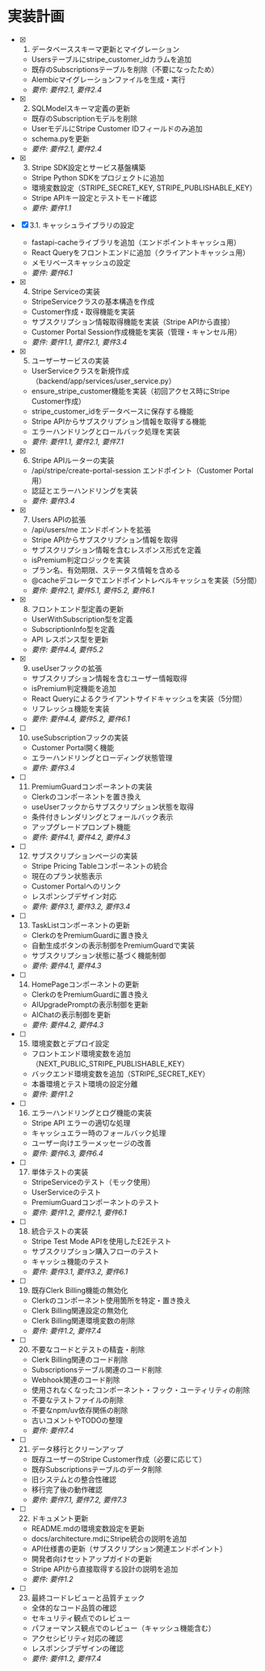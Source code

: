 # 実装計画

- [x] 1. データベーススキーマ更新とマイグレーション
  - Usersテーブルにstripe_customer_idカラムを追加
  - 既存のSubscriptionsテーブルを削除（不要になったため）
  - Alembicマイグレーションファイルを生成・実行
  - _要件: 要件2.1, 要件2.4_

- [x] 2. SQLModelスキーマ定義の更新
  - 既存のSubscriptionモデルを削除
  - UserモデルにStripe Customer IDフィールドのみ追加
  - schema.pyを更新
  - _要件: 要件2.1, 要件2.4_

- [x] 3. Stripe SDK設定とサービス基盤構築
  - Stripe Python SDKをプロジェクトに追加
  - 環境変数設定（STRIPE_SECRET_KEY, STRIPE_PUBLISHABLE_KEY）
  - Stripe APIキー設定とテストモード確認
  - _要件: 要件1.1_

- [x] 3.1. キャッシュライブラリの設定
  - fastapi-cacheライブラリを追加（エンドポイントキャッシュ用）
  - React Queryをフロントエンドに追加（クライアントキャッシュ用）
  - メモリベースキャッシュの設定
  - _要件: 要件6.1_

- [x] 4. Stripe Serviceの実装
  - StripeServiceクラスの基本構造を作成
  - Customer作成・取得機能を実装
  - サブスクリプション情報取得機能を実装（Stripe APIから直接）
  - Customer Portal Session作成機能を実装（管理・キャンセル用）
  - _要件: 要件1.1, 要件2.1, 要件3.4_

- [x] 5. ユーザーサービスの実装
  - UserServiceクラスを新規作成（backend/app/services/user_service.py）
  - ensure_stripe_customer機能を実装（初回アクセス時にStripe Customer作成）
  - stripe_customer_idをデータベースに保存する機能
  - Stripe APIからサブスクリプション情報を取得する機能
  - エラーハンドリングとロールバック処理を実装
  - _要件: 要件1.1, 要件2.1, 要件7.1_

- [x] 6. Stripe APIルーターの実装
  - /api/stripe/create-portal-session エンドポイント（Customer Portal用）
  - 認証とエラーハンドリングを実装
  - _要件: 要件3.4_

- [x] 7. Users APIの拡張
  - /api/users/me エンドポイントを拡張
  - Stripe APIからサブスクリプション情報を取得
  - サブスクリプション情報を含むレスポンス形式を定義
  - isPremium判定ロジックを実装
  - プラン名、有効期限、ステータス情報を含める
  - @cacheデコレータでエンドポイントレベルキャッシュを実装（5分間）
  - _要件: 要件2.1, 要件5.1, 要件5.2, 要件6.1_

- [x] 8. フロントエンド型定義の更新
  - UserWithSubscription型を定義
  - SubscriptionInfo型を定義
  - API レスポンス型を更新
  - _要件: 要件4.4, 要件5.2_

- [x] 9. useUserフックの拡張
  - サブスクリプション情報を含むユーザー情報取得
  - isPremium判定機能を追加
  - React Queryによるクライアントサイドキャッシュを実装（5分間）
  - リフレッシュ機能を実装
  - _要件: 要件4.4, 要件5.2, 要件6.1_

- [ ] 10. useSubscriptionフックの実装
  - Customer Portal開く機能
  - エラーハンドリングとローディング状態管理
  - _要件: 要件3.4_

- [ ] 11. PremiumGuardコンポーネントの実装
  - Clerkの<Protect>コンポーネントを置き換え
  - useUserフックからサブスクリプション状態を取得
  - 条件付きレンダリングとフォールバック表示
  - アップグレードプロンプト機能
  - _要件: 要件4.1, 要件4.2, 要件4.3_

- [ ] 12. サブスクリプションページの実装
  - Stripe Pricing Tableコンポーネントの統合
  - 現在のプラン状態表示
  - Customer Portalへのリンク
  - レスポンシブデザイン対応
  - _要件: 要件3.1, 要件3.2, 要件3.4_

- [ ] 13. TaskListコンポーネントの更新
  - Clerkの<Protect>をPremiumGuardに置き換え
  - 自動生成ボタンの表示制御をPremiumGuardで実装
  - サブスクリプション状態に基づく機能制御
  - _要件: 要件4.1, 要件4.3_

- [ ] 14. HomePageコンポーネントの更新
  - Clerkの<Protect>をPremiumGuardに置き換え
  - AIUpgradePromptの表示制御を更新
  - AIChatの表示制御を更新
  - _要件: 要件4.2, 要件4.3_

- [ ] 15. 環境変数とデプロイ設定
  - フロントエンド環境変数を追加（NEXT_PUBLIC_STRIPE_PUBLISHABLE_KEY）
  - バックエンド環境変数を追加（STRIPE_SECRET_KEY）
  - 本番環境とテスト環境の設定分離
  - _要件: 要件1.2_

- [ ] 16. エラーハンドリングとログ機能の実装
  - Stripe API エラーの適切な処理
  - キャッシュエラー時のフォールバック処理
  - ユーザー向けエラーメッセージの改善
  - _要件: 要件6.3, 要件6.4_

- [ ] 17. 単体テストの実装
  - StripeServiceのテスト（モック使用）
  - UserServiceのテスト
  - PremiumGuardコンポーネントのテスト
  - _要件: 要件1.2, 要件2.1, 要件6.1_

- [ ] 18. 統合テストの実装
  - Stripe Test Mode APIを使用したE2Eテスト
  - サブスクリプション購入フローのテスト
  - キャッシュ機能のテスト
  - _要件: 要件3.1, 要件3.2, 要件6.1_

- [ ] 19. 既存Clerk Billing機能の無効化
  - Clerkの<Protect>コンポーネント使用箇所を特定・置き換え
  - Clerk Billing関連設定の無効化
  - Clerk Billing関連環境変数の削除
  - _要件: 要件1.2, 要件7.4_

- [ ] 20. 不要なコードとテストの精査・削除
  - Clerk Billing関連のコード削除
  - Subscriptionsテーブル関連のコード削除
  - Webhook関連のコード削除
  - 使用されなくなったコンポーネント・フック・ユーティリティの削除
  - 不要なテストファイルの削除
  - 不要なnpm/uv依存関係の削除
  - 古いコメントやTODOの整理
  - _要件: 要件7.4_

- [ ] 21. データ移行とクリーンアップ
  - 既存ユーザーのStripe Customer作成（必要に応じて）
  - 既存Subscriptionsテーブルのデータ削除
  - 旧システムとの整合性確認
  - 移行完了後の動作確認
  - _要件: 要件7.1, 要件7.2, 要件7.3_

- [ ] 22. ドキュメント更新
  - README.mdの環境変数設定を更新
  - docs/architecture.mdにStripe統合の説明を追加
  - API仕様書の更新（サブスクリプション関連エンドポイント）
  - 開発者向けセットアップガイドの更新
  - Stripe APIから直接取得する設計の説明を追加
  - _要件: 要件1.2_

- [ ] 23. 最終コードレビューと品質チェック
  - 全体的なコード品質の確認
  - セキュリティ観点でのレビュー
  - パフォーマンス観点でのレビュー（キャッシュ機能含む）
  - アクセシビリティ対応の確認
  - レスポンシブデザインの確認
  - _要件: 要件1.2, 要件7.4_